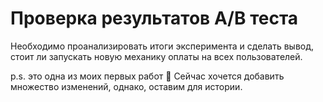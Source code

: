 # Проверка результатов A/B теста
Необходимо проанализировать итоги эксперимента и сделать вывод, стоит ли запускать новую механику оплаты на всех пользователей.

p.s. это одна из моих первых работ 🙂 Сейчас хочется добавить множество изменений, однако, оставим для истории. 
